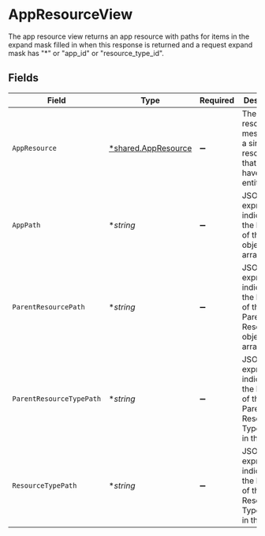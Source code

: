 # AppResourceView

The app resource view returns an app resource with paths for items in the expand mask filled in when this response is returned and a request expand mask has "*" or "app_id" or "resource_type_id".


## Fields

| Field                                                                                       | Type                                                                                        | Required                                                                                    | Description                                                                                 |
| ------------------------------------------------------------------------------------------- | ------------------------------------------------------------------------------------------- | ------------------------------------------------------------------------------------------- | ------------------------------------------------------------------------------------------- |
| `AppResource`                                                                               | [*shared.AppResource](../../../pkg/models/shared/appresource.md)                            | :heavy_minus_sign:                                                                          | The app resource message is a single resource that can have entitlements.                   |
| `AppPath`                                                                                   | **string*                                                                                   | :heavy_minus_sign:                                                                          | JSONPATH expression indicating the location of the App object in the array                  |
| `ParentResourcePath`                                                                        | **string*                                                                                   | :heavy_minus_sign:                                                                          | JSONPATH expression indicating the location of the Parent Resource object in the array      |
| `ParentResourceTypePath`                                                                    | **string*                                                                                   | :heavy_minus_sign:                                                                          | JSONPATH expression indicating the location of the Parent Resource Type object in the array |
| `ResourceTypePath`                                                                          | **string*                                                                                   | :heavy_minus_sign:                                                                          | JSONPATH expression indicating the location of the Resource Type object in the array        |